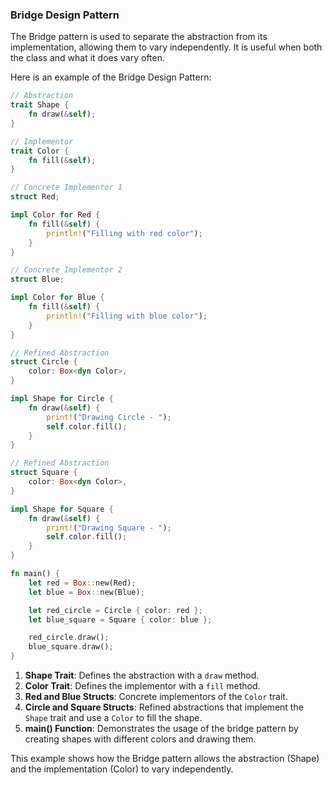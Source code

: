 ### Bridge Design Pattern

The Bridge pattern is used to separate the abstraction from its implementation, allowing them to vary independently. It is useful when both the class and what it does vary often.

Here is an example of the Bridge Design Pattern:

```rust
// Abstraction
trait Shape {
    fn draw(&self);
}

// Implementor
trait Color {
    fn fill(&self);
}

// Concrete Implementor 1
struct Red;

impl Color for Red {
    fn fill(&self) {
        println!("Filling with red color");
    }
}

// Concrete Implementor 2
struct Blue;

impl Color for Blue {
    fn fill(&self) {
        println!("Filling with blue color");
    }
}

// Refined Abstraction
struct Circle {
    color: Box<dyn Color>,
}

impl Shape for Circle {
    fn draw(&self) {
        print!("Drawing Circle - ");
        self.color.fill();
    }
}

// Refined Abstraction
struct Square {
    color: Box<dyn Color>,
}

impl Shape for Square {
    fn draw(&self) {
        print!("Drawing Square - ");
        self.color.fill();
    }
}

fn main() {
    let red = Box::new(Red);
    let blue = Box::new(Blue);

    let red_circle = Circle { color: red };
    let blue_square = Square { color: blue };

    red_circle.draw();
    blue_square.draw();
}
```

1. **Shape Trait**: Defines the abstraction with a `draw` method.
2. **Color Trait**: Defines the implementor with a `fill` method.
3. **Red and Blue Structs**: Concrete implementors of the `Color` trait.
4. **Circle and Square Structs**: Refined abstractions that implement the `Shape` trait and use a `Color` to fill the shape.
5. **main() Function**: Demonstrates the usage of the bridge pattern by creating shapes with different colors and drawing them.

This example shows how the Bridge pattern allows the abstraction (Shape) and the implementation (Color) to vary independently.